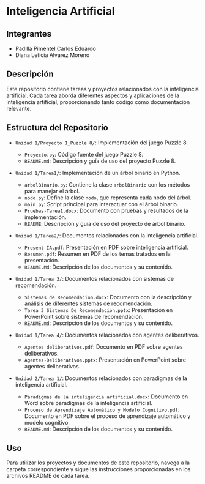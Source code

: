 # Inteligencia Artificial

## Integrantes

- Padilla Pimentel Carlos Eduardo
- Diana Leticia Alvarez Moreno

## Descripción

Este repositorio contiene tareas y proyectos relacionados con la inteligencia artificial. Cada tarea aborda diferentes aspectos y aplicaciones de la inteligencia artificial, proporcionando tanto código como documentación relevante.

## Estructura del Repositorio

- `Unidad 1/Proyecto 1_Puzzle 8/`: Implementación del juego Puzzle 8.
  - `Proyecto.py`: Código fuente del juego Puzzle 8.
  - `README.md`: Descripción y guía de uso del proyecto Puzzle 8.

- `Unidad 1/Tarea1/`: Implementación de un árbol binario en Python.
  - `arbolBinario.py`: Contiene la clase `arbolBinario` con los métodos para manejar el árbol.
  - `nodo.py`: Define la clase `nodo`, que representa cada nodo del árbol.
  - `main.py`: Script principal para interactuar con el árbol binario.
  - `Pruebas-Tarea1.docx`: Documento con pruebas y resultados de la implementación.
  - `README`: Descripción y guía de uso del proyecto de árbol binario.

- `Unidad 1/Tarea2/`: Documentos relacionados con la inteligencia artificial.
  - `Present IA.pdf`: Presentación en PDF sobre inteligencia artificial.
  - `Resumen.pdf`: Resumen en PDF de los temas tratados en la presentación.
  - `README.Md`: Descripción de los documentos y su contenido.

- `Unidad 1/Tarea 3/`: Documentos relacionados con sistemas de recomendación.
  - `Sistemas de Recomendacion.docx`: Documento con la descripción y análisis de diferentes sistemas de recomendación.
  - `Tarea 3 Sistemas De Recomendacion.pptx`: Presentación en PowerPoint sobre sistemas de recomendación.
  - `README.md`: Descripción de los documentos y su contenido.

- `Unidad 1/Tarea 4/`: Documentos relacionados con agentes deliberativos.
  - `Agentes deliberativos.pdf`: Documento en PDF sobre agentes deliberativos.
  - `Agentes-Deliberativos.pptx`: Presentación en PowerPoint sobre agentes deliberativos.

- `Unidad 2/Tarea 1/`: Documentos relacionados con paradigmas de la inteligencia artificial.
  - `Paradigmas de la inteligencia artificial.docx`: Documento en Word sobre paradigmas de la inteligencia artificial.
  - `Proceso de Aprendizaje Automático y Modelo Cognitivo.pdf`: Documento en PDF sobre el proceso de aprendizaje automático y modelo cognitivo.
  - `README.md`: Descripción de los documentos y su contenido.


## Uso

Para utilizar los proyectos y documentos de este repositorio, navega a la carpeta correspondiente y sigue las instrucciones proporcionadas en los archivos README de cada tarea.
